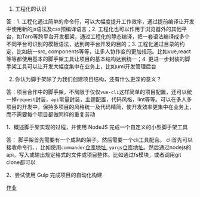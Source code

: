 1. 工程化的认识

答：1. 工程化通过简单的命令行，可以大幅度提升工作效率，通过提前编译让开发中使用新的js语法及css预编译语言；2. 工程化也可以作用于浏览器外的其他平台，如Taro等跨平台开发框架，通过工程化的静态编译，把一套语法编译成多个不同平台可识别的模板语法，达到跨平台开发的目的；3. 工程化通过目录的约定，比如统一src, components等等，让多人协作变的更加规范。比如vue,react等等都使用基本的脚手架工具让项目的基本结构达到统一；4. 更进一步封装的脚手架工具可以让开发大幅度集中在业务上，比如umi开发管理后台

2. 你认为脚手架除了为我们创建项目结构，还有什么更深的意义？

答：项目合作中的脚手架，不局限于仅仅`vue-cli`这样简单的项目配置，还可以统一掉`request`封装，`api`常量封装，主题配置，代码风格，lint等等。可以在多人多项目的开发中，保持多项目的风格统一及代码精简，使开发效率更集中在业务上，而不需要每个项目都做同样的重复劳动


1、概述脚手架实现的过程，并使用 NodeJS 完成一个自定义的小型脚手架工具

答： 脚手架首先需要有一个成熟的架子。然后需要一个cli工具配合。
      cli首先可以接收命令行、，比如使用`commander`[仓库地址](https://github.com/tj/commander.js/blob/HEAD/Readme_zh-CN.md), `yargs`[仓库地址](https://github.com/yargs/yargs)。然后通过nodejs的api，写入或输出规定格式的文件或项目整体。比如通过fs模块，或者调用git clone都可以

2、尝试使用 Gulp 完成项目的自动化构建

[作业](./gulp/pages-boilerplate)